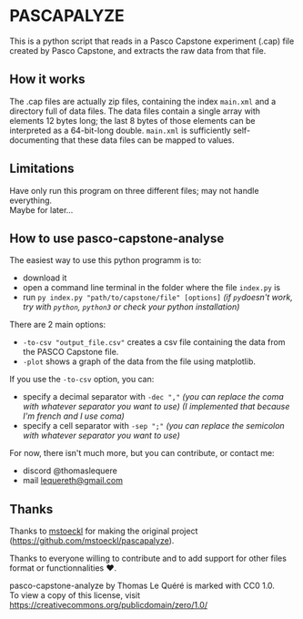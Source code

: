 # PASCAPALYZE

This is a python script that reads in a Pasco Capstone experiment (.cap) file created by Pasco Capstone, and extracts the raw data from that file.

## How it works

The .cap files are actually zip files, containing the index `main.xml` and 
a directory full of data files. The data files contain a single array with
elements 12 bytes long; the last 8 bytes of those elements can be interpreted
as a 64-bit-long double. `main.xml` is sufficiently self-documenting that these
data files can be mapped to values.

## Limitations

Have only run this program on three different files; may not handle everything.  
Maybe for later...

## How to use pasco-capstone-analyse

The easiest way to use this python programm is to:
- download it
- open a command line terminal in the folder where the file `index.py` is
- run `py index.py "path/to/capstone/file" [options]` _(if `py`doesn't work, try with `python`, `python3` or check your python installation)_

There are 2 main options:
- `-to-csv "output_file.csv"` creates a csv file containing the data from the PASCO Capstone file.
- `-plot` shows a graph of the data from the file using matplotlib.

If you use the `-to-csv` option, you can:
- specify a decimal separator with `-dec ","` _(you can replace the coma with whatever separator you want to use) (I implemented that because I'm french and I use coma)_
- specify a cell separator with `-sep ";"` _(you can replace the semicolon with whatever separator you want to use)_

For now, there isn't much more, but you can contribute, or contact me:
- discord @thomaslequere
- mail [lequereth@gmail.com](mailto:lequereth@gmail.com)

## Thanks

Thanks to [mstoeckl](https://github.com/mstoeckl) for making the original project (https://github.com/mstoeckl/pascapalyze).

Thanks to everyone willing to contribute and to add support for other files format or functionnalities ❤️.

pasco-capstone-analyze by Thomas Le Quéré is marked with CC0 1.0.  
To view a copy of this license, visit https://creativecommons.org/publicdomain/zero/1.0/